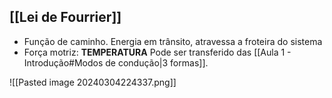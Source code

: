 ## [[Lei de Fourrier]]

-  Função de caminho. Energia em trânsito, atravessa a froteira do sistema 
-  Força motriz: **TEMPERATURA**
Pode ser transferido das [[Aula 1 - Introdução#Modos de condução|3 formas]].

![[Pasted image 20240304224337.png]]